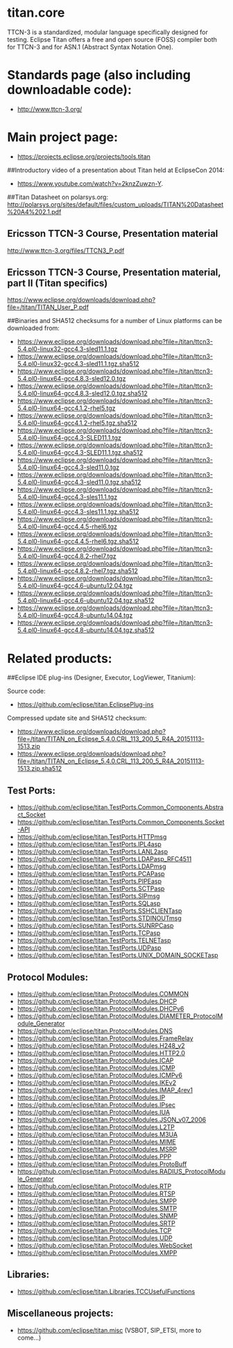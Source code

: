 # titan.core

TTCN-3 is a standardized, modular language specifically designed for testing. 
Eclipse Titan offers a free and open source (FOSS) compiler both for TTCN-3 and for 
ASN.1 (Abstract Syntax Notation One).

# Standards page (also including downloadable code):

* http://www.ttcn-3.org/

# Main project page:

* https://projects.eclipse.org/projects/tools.titan

##Introductory video of a presentation about Titan held at EclipseCon 2014: 
* https://www.youtube.com/watch?v=2knzZuwzn-Y.

##Titan Datasheet on polarsys.org:
http://polarsys.org/sites/default/files/custom_uploads/TITAN%20Datasheet%20A4%202.1.pdf

## Ericsson TTCN-3 Course, Presentation material
http://www.ttcn-3.org/files/TTCN3_P.pdf

## Ericsson TTCN-3 Course, Presentation material, part II (Titan specifics)
https://www.eclipse.org/downloads/download.php?file=/titan/TITAN_User_P.pdf




##Binaries and SHA512 checksums for a number of Linux platforms can be downloaded from:


* https://www.eclipse.org/downloads/download.php?file=/titan/ttcn3-5.4.pl0-linux32-gcc4.3-sled11.1.tgz
* https://www.eclipse.org/downloads/download.php?file=/titan/ttcn3-5.4.pl0-linux32-gcc4.3-sled11.1.tgz.sha512
* https://www.eclipse.org/downloads/download.php?file=/titan/ttcn3-5.4.pl0-linux64-gcc4.8.3-sled12.0.tgz
* https://www.eclipse.org/downloads/download.php?file=/titan/ttcn3-5.4.pl0-linux64-gcc4.8.3-sled12.0.tgz.sha512
* https://www.eclipse.org/downloads/download.php?file=/titan/ttcn3-5.4.pl0-linux64-gcc4.1.2-rhel5.tgz
* https://www.eclipse.org/downloads/download.php?file=/titan/ttcn3-5.4.pl0-linux64-gcc4.1.2-rhel5.tgz.sha512
* https://www.eclipse.org/downloads/download.php?file=/titan/ttcn3-5.4.pl0-linux64-gcc4.3-SLED11.1.tgz
* https://www.eclipse.org/downloads/download.php?file=/titan/ttcn3-5.4.pl0-linux64-gcc4.3-SLED11.1.tgz.sha512
* https://www.eclipse.org/downloads/download.php?file=/titan/ttcn3-5.4.pl0-linux64-gcc4.3-sled11.0.tgz
* https://www.eclipse.org/downloads/download.php?file=/titan/ttcn3-5.4.pl0-linux64-gcc4.3-sled11.0.tgz.sha512
* https://www.eclipse.org/downloads/download.php?file=/titan/ttcn3-5.4.pl0-linux64-gcc4.3-sles11.1.tgz
* https://www.eclipse.org/downloads/download.php?file=/titan/ttcn3-5.4.pl0-linux64-gcc4.3-sles11.1.tgz.sha512
* https://www.eclipse.org/downloads/download.php?file=/titan/ttcn3-5.4.pl0-linux64-gcc4.4.5-rhel6.tgz
* https://www.eclipse.org/downloads/download.php?file=/titan/ttcn3-5.4.pl0-linux64-gcc4.4.5-rhel6.tgz.sha512
* https://www.eclipse.org/downloads/download.php?file=/titan/ttcn3-5.4.pl0-linux64-gcc4.8.2-rhel7.tgz
* https://www.eclipse.org/downloads/download.php?file=/titan/ttcn3-5.4.pl0-linux64-gcc4.8.2-rhel7.tgz.sha512
* https://www.eclipse.org/downloads/download.php?file=/titan/ttcn3-5.4.pl0-linux64-gcc4.6-ubuntu12.04.tgz
* https://www.eclipse.org/downloads/download.php?file=/titan/ttcn3-5.4.pl0-linux64-gcc4.6-ubuntu12.04.tgz.sha512
* https://www.eclipse.org/downloads/download.php?file=/titan/ttcn3-5.4.pl0-linux64-gcc4.8-ubuntu14.04.tgz
* https://www.eclipse.org/downloads/download.php?file=/titan/ttcn3-5.4.pl0-linux64-gcc4.8-ubuntu14.04.tgz.sha512


# Related products:

##Eclipse IDE plug-ins (Designer, Executor, LogViewer, Titanium):

Source code:

* https://github.com/eclipse/titan.EclipsePlug-ins

Compressed update site and SHA512 checksum:

* https://www.eclipse.org/downloads/download.php?file=/titan/TITAN_on_Eclipse_5.4.0.CRL_113_200_5_R4A_20151113-1513.zip
* https://www.eclipse.org/downloads/download.php?file=/titan/TITAN_on_Eclipse_5.4.0.CRL_113_200_5_R4A_20151113-1513.zip.sha512
 
## Test Ports:
 
* https://github.com/eclipse/titan.TestPorts.Common_Components.Abstract_Socket
* https://github.com/eclipse/titan.TestPorts.Common_Components.Socket-API
* https://github.com/eclipse/titan.TestPorts.HTTPmsg
* https://github.com/eclipse/titan.TestPorts.IPL4asp
* https://github.com/eclipse/titan.TestPorts.LANL2asp
* https://github.com/eclipse/titan.TestPorts.LDAPasp_RFC4511
* https://github.com/eclipse/titan.TestPorts.LDAPmsg
* https://github.com/eclipse/titan.TestPorts.PCAPasp
* https://github.com/eclipse/titan.TestPorts.PIPEasp
* https://github.com/eclipse/titan.TestPorts.SCTPasp
* https://github.com/eclipse/titan.TestPorts.SIPmsg
* https://github.com/eclipse/titan.TestPorts.SQLasp
* https://github.com/eclipse/titan.TestPorts.SSHCLIENTasp
* https://github.com/eclipse/titan.TestPorts.STDINOUTmsg
* https://github.com/eclipse/titan.TestPorts.SUNRPCasp
* https://github.com/eclipse/titan.TestPorts.TCPasp
* https://github.com/eclipse/titan.TestPorts.TELNETasp
* https://github.com/eclipse/titan.TestPorts.UDPasp
* https://github.com/eclipse/titan.TestPorts.UNIX_DOMAIN_SOCKETasp
 
 
## Protocol Modules:
 
* https://github.com/eclipse/titan.ProtocolModules.COMMON  
* https://github.com/eclipse/titan.ProtocolModules.DHCP
* https://github.com/eclipse/titan.ProtocolModules.DHCPv6
* https://github.com/eclipse/titan.ProtocolModules.DIAMETER_ProtocolModule_Generator
* https://github.com/eclipse/titan.ProtocolModules.DNS
* https://github.com/eclipse/titan.ProtocolModules.FrameRelay
* https://github.com/eclipse/titan.ProtocolModules.H248_v2
* https://github.com/eclipse/titan.ProtocolModules.HTTP2.0
* https://github.com/eclipse/titan.ProtocolModules.ICAP
* https://github.com/eclipse/titan.ProtocolModules.ICMP
* https://github.com/eclipse/titan.ProtocolModules.ICMPv6
* https://github.com/eclipse/titan.ProtocolModules.IKEv2
* https://github.com/eclipse/titan.ProtocolModules.IMAP_4rev1
* https://github.com/eclipse/titan.ProtocolModules.IP
* https://github.com/eclipse/titan.ProtocolModules.IPsec
* https://github.com/eclipse/titan.ProtocolModules.IUA
* https://github.com/eclipse/titan.ProtocolModules.JSON_v07_2006
* https://github.com/eclipse/titan.ProtocolModules.L2TP
* https://github.com/eclipse/titan.ProtocolModules.M3UA
* https://github.com/eclipse/titan.ProtocolModules.MIME
* https://github.com/eclipse/titan.ProtocolModules.MSRP
* https://github.com/eclipse/titan.ProtocolModules.PPP
* https://github.com/eclipse/titan.ProtocolModules.ProtoBuff
* https://github.com/eclipse/titan.ProtocolModules.RADIUS_ProtocolModule_Generator
* https://github.com/eclipse/titan.ProtocolModules.RTP
* https://github.com/eclipse/titan.ProtocolModules.RTSP
* https://github.com/eclipse/titan.ProtocolModules.SMPP
* https://github.com/eclipse/titan.ProtocolModules.SMTP
* https://github.com/eclipse/titan.ProtocolModules.SNMP
* https://github.com/eclipse/titan.ProtocolModules.SRTP
* https://github.com/eclipse/titan.ProtocolModules.TCP
* https://github.com/eclipse/titan.ProtocolModules.UDP
* https://github.com/eclipse/titan.ProtocolModules.WebSocket
* https://github.com/eclipse/titan.ProtocolModules.XMPP

## Libraries:

* https://github.com/eclipse/titan.Libraries.TCCUsefulFunctions

## Miscellaneous projects: 

* https://github.com/eclipse/titan.misc
(VSBOT, SIP_ETSI, more to come...) 
